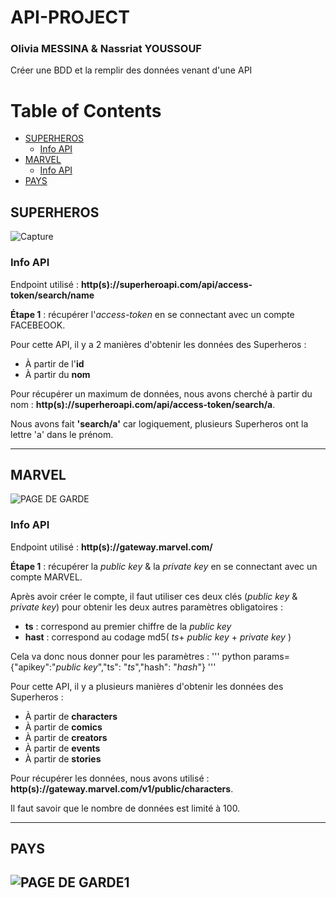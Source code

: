 # API-PROJECT
### Olivia MESSINA & Nassriat YOUSSOUF
 Créer une BDD et la remplir des données venant d'une API 

# Table of Contents
  * [SUPERHEROS](#SUPERHEROS)
     - [Info API](#Info-API)
  * [MARVEL](#MARVEL)
     - [Info API](#Info-API)
  * [PAYS](#PAYS)
  
  
  ## SUPERHEROS
  ![Capture](https://user-images.githubusercontent.com/74513460/103438065-0ff7bd00-4c2f-11eb-80ee-e2814fca8078.PNG)
  
  ### Info API
  Endpoint utilisé : **http(s)://superheroapi.com/api/access-token/search/name**
  
  **Étape 1** : récupérer l'_access-token_ en se connectant avec un compte FACEBEOOK. 
  
  Pour cette API, il y a 2 manières d'obtenir les données des Superheros :
  + À partir de l'**id**
  + À partir du **nom**
  
  Pour récupérer un maximum de données, nous avons cherché à partir du nom : **http(s)://superheroapi.com/api/access-token/search/a**.
  
  Nous avons fait **'search/a'** car logiquement, plusieurs Superheros ont la lettre 'a' dans le prénom. 
  
  ---
  
   ## MARVEL
  ![PAGE DE GARDE](https://user-images.githubusercontent.com/74513460/103438125-b6dc5900-4c2f-11eb-90c2-972255a1aaa5.PNG)

   ### Info API
   Endpoint utilisé : **http(s)://gateway.marvel.com/**
   
   **Étape 1** : récupérer la _public key_ & la _private key_ en se connectant avec un compte MARVEL. 
   
   Après avoir créer le compte, il faut utiliser ces deux clés (_public key_ & _private key_) pour obtenir les deux autres paramètres obligatoires :
   
  + **ts** : correspond au premier chiffre de la _public key_
  + **hast** : correspond au codage md5( _ts_+ _public key_ + _private key_ )
   
  Cela va donc nous donner pour les paramètres : ''' python
  params={"apikey":"_public key_","ts": "_ts_","hash": "_hash_"}
  '''
  
  Pour cette API, il y a plusieurs manières d'obtenir les données des Superheros :
  + À partir de **characters**
  + À partir de **comics**
  + À partir de **creators**
  + À partir de **events**
  + À partir de **stories**
  
  Pour récupérer les données, nous avons utilisé : **http(s)://gateway.marvel.com/v1/public/characters**.
  
  Il faut savoir que le nombre de données est limité à 100. 
   

  ---
  
   ## PAYS
  ![PAGE DE GARDE1](https://user-images.githubusercontent.com/74513460/103438112-acba5a80-4c2f-11eb-9f9d-d9cbecfdab6f.PNG)
  ---

